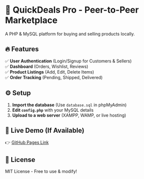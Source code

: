 # 🚀 QuickDeals Pro - Peer-to-Peer Marketplace  

A PHP & MySQL platform for buying and selling products locally.  

## 🔥 Features  
✅ **User Authentication** (Login/Signup for Customers & Sellers)  
✅ **Dashboard** (Orders, Wishlist, Reviews)  
✅ **Product Listings** (Add, Edit, Delete Items)  
✅ **Order Tracking** (Pending, Shipped, Delivered)  

## ⚙️ Setup  
1. **Import the database** (Use `database.sql` in phpMyAdmin)  
2. **Edit `config.php`** with your MySQL details  
3. **Upload to a web server** (XAMPP, WAMP, or live hosting)  

## 🔗 Live Demo (If Available)  
👉 [GitHub Pages Link](#)  

## 📜 License  
MIT License - Free to use & modify!  
